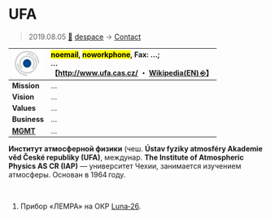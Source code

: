 # UFA
> 2019.08.05 [🚀](../../index/index.md) [despace](../index.md) → [Contact](../contact.md)

|[![](../f/con/u/ufa_logo1_thumb.jpg)](../f/con/u/ufa_logo1.png)|<mark>noemail</mark>, <mark>noworkphone</mark>, Fax: …;<br> *…*<br> 【<http://www.ufa.cas.cz/> ・ [Wikipedia(EN) ⎆](https://en.wikipedia.org/wiki/Institute_of_Atmospheric_Physics_AS_CR)】|
|:--|:--|
|**Mission**|…|
|**Vision**|…|
|**Values**|…|
|**Business**|…|
|**[MGMT](../mgmt.md)**|…|

**Институт атмосферной физики** (чеш. **Ústav fyziky atmosféry Akademie věd České republiky (UFA)**, междунар. **The Institute of Atmospheric Physics AS CR (IAP)** — университет Чехии, занимается изучением атмосферы. Основан в 1964 году.


<p style="page-break-after:always"> </p>

   1. Прибор «ЛЕМРА» на ОКР [Luna‑26](луна_26.md).

